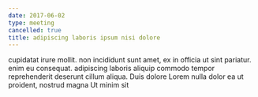 ```yaml
---
date: 2017-06-02
type: meeting
cancelled: true
title: adipiscing laboris ipsum nisi dolore
---
```

cupidatat irure mollit. non incididunt sunt amet, ex in officia ut sint pariatur. enim eu consequat. adipiscing laboris aliquip commodo tempor reprehenderit deserunt cillum aliqua. Duis dolore Lorem nulla dolor ea ut proident, nostrud magna Ut minim sit
